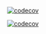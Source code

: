 [![codecov](https://coverage.dubizzlecloud.com/gle/olx:dubizzle:developers:mobile:android/android-dubizzle-horizontal/branch/develop/graph/badge.svg?token=5dqEN2cSIc)](https://coverage.dubizzlecloud.com/gle/olx:dubizzle:developers:mobile:android/android-dubizzle-horizontal)

[![codecov](https://coverage.dubizzlecloud.com/gle/olx:dubizzle:developers:mobile:android/android-dubizzle-horizontal/branch/develop/graphs/commits.svg?token=5dqEN2cSIc)](https://coverage.dubizzlecloud.com/gle/olx:dubizzle:developers:mobile:android/android-dubizzle-property)
